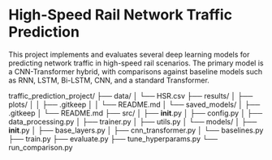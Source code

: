 # High-Speed Rail Network Traffic Prediction

This project implements and evaluates several deep learning models for predicting network traffic in high-speed rail scenarios. The primary model is a CNN-Transformer hybrid, with comparisons against baseline models such as RNN, LSTM, Bi-LSTM, CNN, and a standard Transformer.

traffic_prediction_project/
├── data/
│   └── HSR.csv
├── results/
│   ├── plots/
│   │   ├── .gitkeep
│   │   └── README.md
│   └── saved_models/
│       ├── .gitkeep
│       └── README.md
├── src/
│   ├── __init__.py
│   ├── config.py
│   ├── data_processing.py
│   ├── trainer.py
│   ├── utils.py
│   └── models/
│       ├── __init__.py
│       ├── base_layers.py
│       ├── cnn_transformer.py
│       └── baselines.py
├── train.py
├── evaluate.py
├── tune_hyperparams.py
└── run_comparison.py

